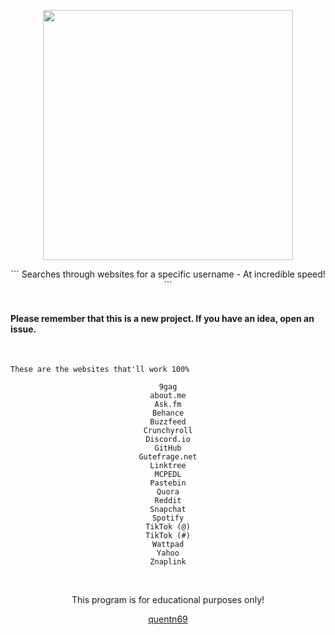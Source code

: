 <p align="center">
<img src="https://media.discordapp.net/attachments/993529387469262950/999702134285144224/main.png?width=509&height=521", width="400", height="400">
</p>


<center>
```
  Searches through websites for a specific username - At incredible speed!
```
</center>
  
<br>



#### Please remember that this is a new project. If you have an idea, open an issue.
<br>

`These are the websites that'll work 100%`

<center>

```
9gag
about.me
Ask.fm
Behance
Buzzfeed
Crunchyroll
Discord.io
GitHub
Gutefrage.net
Linktree
MCPEDL
Pastebin
Quora
Reddit
Snapchat
Spotify
TikTok (@)
TikTok (#)
Wattpad
Yahoo
Znaplink
```

<br>


This program is for educational purposes only!


[quentn69](https://github.com/quentn69)
